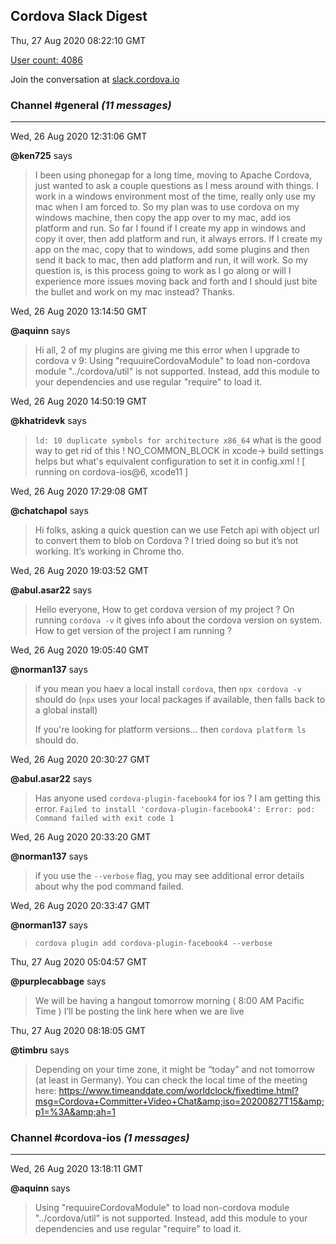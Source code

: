 ## Cordova Slack Digest
Thu, 27 Aug 2020 08:22:10 GMT

[User count: 4086](https://cordova.slack.com/)


Join the conversation at [slack.cordova.io](http://slack.cordova.io/)

### __Channel #general__ _(11 messages)_
---

Wed, 26 Aug 2020 12:31:06 GMT

__@ken725__ says 
> I been using phonegap for a long time, moving to Apache Cordova, just wanted to ask a couple questions as I mess around with things. I work in a windows environment most of the time, really only use my mac when I am forced to. So my plan was to use cordova on my windows machine, then copy the app over to my mac, add ios platform and run.  So far I found if I create my app in windows and copy it over, then add platform and run, it always errors.  If I create my app on the mac, copy that to windows, add some plugins and then send it back to mac, then add platform and run, it will work.  So my question is, is this process going to work as I go along or will I experience more issues moving back and forth and I should just bite the bullet and work on my mac instead?  Thanks.
> 

Wed, 26 Aug 2020 13:14:50 GMT

__@aquinn__ says 
> Hi all, 2 of my plugins are giving me this error when I upgrade to cordova v 9: Using "requuireCordovaModule" to load non-cordova module "../cordova/util" is not supported. Instead, add this module to your dependencies and use regular "require" to load it.
> 

Wed, 26 Aug 2020 14:50:19 GMT

__@khatridevk__ says 
> `ld: 10 duplicate symbols for architecture x86_64`
> what is the good way to get rid of this ! NO_COMMON_BLOCK in xcode-&gt; build settings helps but what's equivalent configuration to set it in config.xml ! [ running on cordova-ios@6, xcode11 ]
> 

Wed, 26 Aug 2020 17:29:08 GMT

__@chatchapol__ says 
> Hi folks, asking a quick question can we use Fetch api with object url to convert them to blob on Cordova ? I tried doing so but it’s not working. It’s working in Chrome tho.
> 

Wed, 26 Aug 2020 19:03:52 GMT

__@abul.asar22__ says 
> Hello everyone, How to get cordova version of my project ? On running `cordova -v`  it gives info about the cordova version on system. How to get version of the project I am running ?
> 

Wed, 26 Aug 2020 19:05:40 GMT

__@norman137__ says 
> if you mean you haev a local install `cordova`, then `npx cordova -v` should do (`npx` uses your local packages if available, then falls back to a global install)
> 
> If you're looking for platform versions... then `cordova platform ls` should do.
> 

Wed, 26 Aug 2020 20:30:27 GMT

__@abul.asar22__ says 
> Has anyone used `cordova-plugin-facebook4` for ios ? I am getting this error.
> ```Failed to install 'cordova-plugin-facebook4': Error: pod: Command failed with exit code 1```
> 
> 

Wed, 26 Aug 2020 20:33:20 GMT

__@norman137__ says 
> if you use the `--verbose` flag, you may see additional error details about why the pod command failed.
> 

Wed, 26 Aug 2020 20:33:47 GMT

__@norman137__ says 
> `cordova plugin add cordova-plugin-facebook4 --verbose`
> 

Thu, 27 Aug 2020 05:04:57 GMT

__@purplecabbage__ says 
> We will be having a hangout tomorrow morning ( 8:00 AM Pacific Time )
> I’ll be posting the link here when we are live
> 

Thu, 27 Aug 2020 08:18:05 GMT

__@timbru__ says 
> Depending on your time zone, it might be “today” and not tomorrow (at least in Germany).
> You can check the local time of the meeting here: <https://www.timeanddate.com/worldclock/fixedtime.html?msg=Cordova+Committer+Video+Chat&amp;iso=20200827T15&amp;p1=%3A&amp;ah=1>
> 

### __Channel #cordova-ios__ _(1 messages)_
---

Wed, 26 Aug 2020 13:18:11 GMT

__@aquinn__ says 
> Using "requuireCordovaModule" to load non-cordova module "../cordova/util" is not supported. Instead, add this module to your dependencies and use regular "require" to load it.
> 
